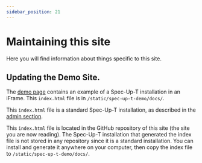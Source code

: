 ```yaml
---
sidebar_position: 21
---
```


# Maintaining this site

Here you will find information about things specific to this site.

## Updating the Demo Site.

The [demo page](spec-up-t-demo-site.mdx) contains an example of a Spec-Up-T installation in an iFrame. This `index.html` file is in `/static/spec-up-t-demo/docs/`.

This `index.html` file is a standard Spec-Up-T installation, as described in the [admin section](admins-guide.md#installation).

This `index.html` file is located in the GitHub repository of this site (the site you are now reading). The Spec-Up-T installation that generated the index file is not stored in any repository since it is a standard installation. You can install and generate it anywhere on your computer, then copy the index file to `/static/spec-up-t-demo/docs/`.